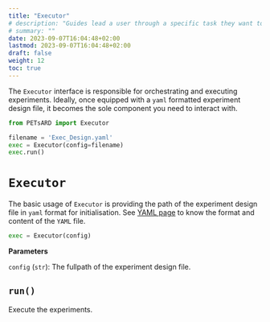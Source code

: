 ```yaml
---
title: "Executor"
# description: "Guides lead a user through a specific task they want to accomplish, often with a sequence of steps."
# summary: ""
date: 2023-09-07T16:04:48+02:00
lastmod: 2023-09-07T16:04:48+02:00
draft: false
weight: 12
toc: true
---
```


The `Executor` interface is responsible for orchestrating and executing experiments. Ideally, once equipped with a `yaml` formatted experiment design file, it becomes the sole component you need to interact with.

```Python
from PETsARD import Executor

filename = 'Exec_Design.yaml'
exec = Executor(config=filename)
exec.run()
```

# `Executor`

The basic usage of `Executor` is providing the path of the experiment design file in `yaml` format for initialisation. See [YAML page](https://nics-tw.github.io/PETsARD/YAML.html) to know the format and content of the `YAML` file.

```Python
exec = Executor(config)
```

**Parameters**

`config` (`str`): The fullpath of the experiment design file.

## `run()`

Execute the experiments.

